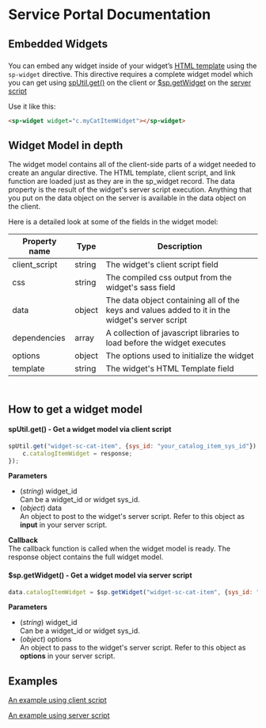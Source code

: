 # Service Portal Documentation
## Embedded Widgets

### <sp-widget />
You can embed any widget inside of your widget’s [HTML template](widget_html.md) using the `sp-widget` directive. This directive requires a complete widget model which you can get using [spUtil.get()](#get_one) on the client or [$sp.getWidget](#get_one) on the [server script](/widget_server_script.md)

Use it like this:

```html
<sp-widget widget="c.myCatItemWidget"></sp-widget>
```

Widget Model in depth
------
The widget model contains all of the client-side parts of a widget needed to create an angular directive. The HTML template, client script, and link function are loaded just as they are in the sp_widget record. The data property is the result of the widget's server script execution. Anything that you put on the data object on the server is available in the data object on the client.

Here is a detailed look at some of the fields in the widget model: 

| Property name | Type | Description |
| ------------- | ---- | ----------- |
| client_script | string | The widget's client script field |
| css | string | The compiled css output from the widget's sass field |
| data | object | The data object containing all of the keys and values added to it in the widget's server script |
| dependencies | array | A collection of javascript libraries to load before the widget executes |
| options | object | The options used to initialize the widget |
| template | string | The widget's HTML Template field |

<a name="get_one" href="#get_one"></a>  
How to get a widget model
------

#### spUtil.get() - Get a widget model via client script

```javascript
spUtil.get("widget-sc-cat-item", {sys_id: "your_catalog_item_sys_id"}).then(function(response) {
	c.catalogItemWidget = response;
});
```
**Parameters**
- (_string_) widget\_id  
   Can be a widget_id or widget sys_id.
- (_object_) data  
   An object to post to the widget's server script. Refer to this object as **input** in your server script.

**Callback**  
The callback function is called when the widget model is ready. The response object contains the full widget model.

#### $sp.getWidget() - Get a widget model via server script

```javascript
data.catalogItemWidget = $sp.getWidget("widget-sc-cat-item", {sys_id: "your_catalog_item_sys_id"});
```
**Parameters**
- (_string_) widget\_id  
   Can be a widget_id or widget sys_id.
- (_object_) options  
   An object to pass to the widget's server script. Refer to this object as **options** in your server script.


Examples
------

<a name="client_script" href="#client_script">An example using client script</a>

<a name="server_script" href="#server_script">An example using server script</a>
